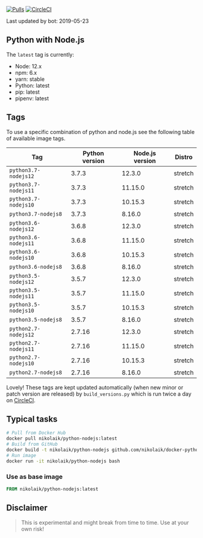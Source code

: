 [![Pulls](https://img.shields.io/docker/pulls/nikolaik/python-nodejs.svg?style=flat-square)](https://hub.docker.com/r/nikolaik/python-nodejs/)
[![CircleCI](https://img.shields.io/circleci/project/github/nikolaik/docker-python-nodejs.svg?style=flat-square)](https://circleci.com/gh/nikolaik/docker-python-nodejs)

Last updated by bot: 2019-05-23

## Python with Node.js
The `latest` tag is currently:

- Node: 12.x
- npm: 6.x
- yarn: stable
- Python: latest
- pip: latest
- pipenv: latest

## Tags
To use a specific combination of python and node.js see the following table of available image tags.

Tag | Python version | Node.js version | Distro
--- | --- | --- | ---
`python3.7-nodejs12` | 3.7.3 | 12.3.0 | stretch
`python3.7-nodejs11` | 3.7.3 | 11.15.0 | stretch
`python3.7-nodejs10` | 3.7.3 | 10.15.3 | stretch
`python3.7-nodejs8` | 3.7.3 | 8.16.0 | stretch
`python3.6-nodejs12` | 3.6.8 | 12.3.0 | stretch
`python3.6-nodejs11` | 3.6.8 | 11.15.0 | stretch
`python3.6-nodejs10` | 3.6.8 | 10.15.3 | stretch
`python3.6-nodejs8` | 3.6.8 | 8.16.0 | stretch
`python3.5-nodejs12` | 3.5.7 | 12.3.0 | stretch
`python3.5-nodejs11` | 3.5.7 | 11.15.0 | stretch
`python3.5-nodejs10` | 3.5.7 | 10.15.3 | stretch
`python3.5-nodejs8` | 3.5.7 | 8.16.0 | stretch
`python2.7-nodejs12` | 2.7.16 | 12.3.0 | stretch
`python2.7-nodejs11` | 2.7.16 | 11.15.0 | stretch
`python2.7-nodejs10` | 2.7.16 | 10.15.3 | stretch
`python2.7-nodejs8` | 2.7.16 | 8.16.0 | stretch

Lovely! These tags are kept updated automatically (when new minor or patch version are released) by `build_versions.py` which is run twice a day on [CircleCI](https://circleci.com/gh/nikolaik/docker-python-nodejs).

## Typical tasks
```bash
# Pull from Docker Hub
docker pull nikolaik/python-nodejs:latest
# Build from GitHub
docker build -t nikolaik/python-nodejs github.com/nikolaik/docker-python-nodejs
# Run image
docker run -it nikolaik/python-nodejs bash
```

### Use as base image
```Dockerfile
FROM nikolaik/python-nodejs:latest
```

## Disclaimer
> This is experimental and might break from time to time. Use at your own risk!
